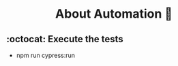 <h1 align="center"> 
  About Automation 🚀 
</h1>

## :octocat: **Execute the tests**

- npm run cypress:run
